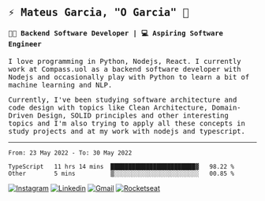 
<samp>
  
## ⚡ Mateus Garcia, "O Garcia" :rocket: 
  

#### 👨‍💻 Backend Software Developer | 💻 Aspiring Software Engineer

  
I love programming in Python, Nodejs, React. I currently work at Compass.uol as a backend software developer with Nodejs and occasionally play with Python to learn a bit of machine learning and NLP.

  
Currently, I've been studying software architecture and code design with topics like Clean Architecture, Domain-Driven Design, SOLID principles and other interesting topics and I'm also trying to apply all these concepts in study projects and at my work with nodejs and typescript.

---

<!--START_SECTION:waka-->

```text
From: 23 May 2022 - To: 30 May 2022

TypeScript   11 hrs 14 mins  ████████████████████████▓   98.22 %
Other        5 mins          ▒░░░░░░░░░░░░░░░░░░░░░░░░   00.85 %
```

<!--END_SECTION:waka-->
  
</samp>

[![Instagram](https://img.shields.io/badge/-Mateus%20Garcia-c080ff?style=flat-square&labelColor=c080ff&logo=instagram&logoColor=white&link=https://www.instagram.com/mpg.x)](https://www.instagram.com/mpg.x) 
[![Linkedin](https://img.shields.io/badge/-Mateus%20Garcia-c080ff?style=flat-square&logo=Linkedin&logoColor=white&link=https://www.linkedin.com/in/mpgxc)](https://www.linkedin.com/in/mpgxc) 
[![Gmail](https://img.shields.io/badge/-mpgx5.c@gmail.com-c080ff?style=flat-square&logo=Gmail&logoColor=white&link=mailto:diego.schell.f@gmail.com)](mailto:mpgx5.c@gmail.com)
[![Rocketseat](https://img.shields.io/badge/-Rocketseat%20Profile-c080ff?style=flat-square&labelColor=c080ff&logoColor=white&link=https://app.rocketseat.com.br/me/mpgxc)](https://app.rocketseat.com.br/me/mpgxc)
